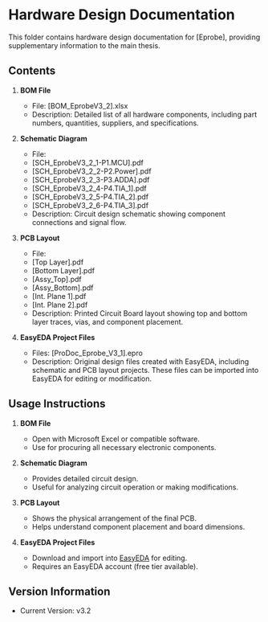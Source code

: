 # Hardware Design Documentation

This folder contains hardware design documentation for [Eprobe], providing supplementary information to the main thesis.

## Contents

1. **BOM File**  
   - File: [BOM_EprobeV3_2].xlsx  
   - Description: Detailed list of all hardware components, including part numbers, quantities, suppliers, and specifications.

2. **Schematic Diagram**  
   - File:
   - [SCH_EprobeV3_2_1-P1.MCU].pdf
   - [SCH_EprobeV3_2_2-P2.Power].pdf
   - [SCH_EprobeV3_2_3-P3.ADDA].pdf
   - [SCH_EprobeV3_2_4-P4.TIA_1].pdf
   - [SCH_EprobeV3_2_5-P4.TIA_2].pdf
   - [SCH_EprobeV3_2_6-P4.TIA_3].pdf
   - Description: Circuit design schematic showing component connections and signal flow.

3. **PCB Layout**  
   - File:
   - [Top Layer].pdf  
   - [Bottom Layer].pdf  
   - [Assy_Top].pdf  
   - [Assy_Bottom].pdf  
   - [Int. Plane 1].pdf  
   - [Int. Plane 2].pdf  
   - Description: Printed Circuit Board layout showing top and bottom layer traces, vias, and component placement.

4. **EasyEDA Project Files**  
   - Files: [ProDoc_Eprobe_V3_1].epro  
   - Description: Original design files created with EasyEDA, including schematic and PCB layout projects. These files can be imported into EasyEDA for editing or modification.

## Usage Instructions

1. **BOM File**  
   - Open with Microsoft Excel or compatible software.  
   - Use for procuring all necessary electronic components.

2. **Schematic Diagram**  
   - Provides detailed circuit design.  
   - Useful for analyzing circuit operation or making modifications.

3. **PCB Layout**  
   - Shows the physical arrangement of the final PCB.  
   - Helps understand component placement and board dimensions.

4. **EasyEDA Project Files**  
   - Download and import into [EasyEDA](https://pro.lceda.cn) for editing.  
   - Requires an EasyEDA account (free tier available).

## Version Information

- Current Version: v3.2  
